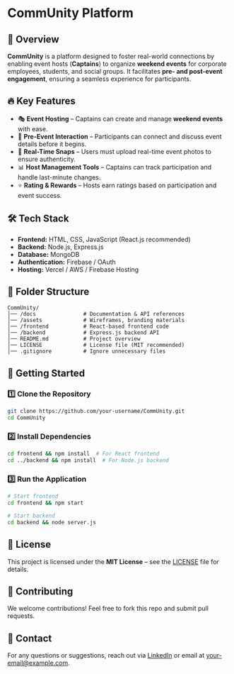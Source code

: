 
# CommUnity Platform

## 🌟 Overview
**CommUnity** is a platform designed to foster real-world connections by enabling event hosts (**Captains**) to organize **weekend events** for corporate employees, students, and social groups. It facilitates **pre- and post-event engagement**, ensuring a seamless experience for participants.

## 🔥 Key Features
- 🎭 **Event Hosting** – Captains can create and manage **weekend events** with ease.
- 💬 **Pre-Event Interaction** – Participants can connect and discuss event details before it begins.
- 📸 **Real-Time Snaps** – Users must upload real-time event photos to ensure authenticity.
- 📊 **Host Management Tools** – Captains can track participation and handle last-minute changes.
- ⭐ **Rating & Rewards** – Hosts earn ratings based on participation and event success.

## 🛠️ Tech Stack
- **Frontend:** HTML, CSS, JavaScript (React.js recommended)
- **Backend:** Node.js, Express.js
- **Database:** MongoDB
- **Authentication:** Firebase / OAuth
- **Hosting:** Vercel / AWS / Firebase Hosting

## 📂 Folder Structure
```
CommUnity/
│── /docs               # Documentation & API references
│── /assets             # Wireframes, branding materials
│── /frontend           # React-based frontend code
│── /backend            # Express.js backend API
│── README.md           # Project overview
│── LICENSE             # License file (MIT recommended)
│── .gitignore          # Ignore unnecessary files
```

## 🚀 Getting Started
### 1️⃣ Clone the Repository
```sh
git clone https://github.com/your-username/CommUnity.git
cd CommUnity
```
### 2️⃣ Install Dependencies
```sh
cd frontend && npm install  # For React frontend
cd ../backend && npm install  # For Node.js backend
```
### 3️⃣ Run the Application
```sh
# Start frontend
cd frontend && npm start

# Start backend
cd backend && node server.js
```

## 📝 License
This project is licensed under the **MIT License** – see the [LICENSE](LICENSE) file for details.

## 🤝 Contributing
We welcome contributions! Feel free to fork this repo and submit pull requests. 

## 📧 Contact
For any questions or suggestions, reach out via [LinkedIn](https://linkedin.com/in/your-profile) or email at your-email@example.com.

